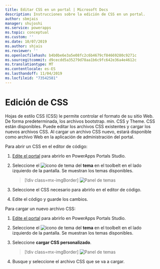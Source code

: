 ```yaml
---
title: Editar CSS en un portal | Microsoft Docs
description: Instrucciones sobre la edición de CSS en un portal.
author: sbmjais
manager: shujoshi
ms.service: powerapps
ms.topic: conceptual
ms.custom: ''
ms.date: 10/07/2019
ms.author: shjais
ms.reviewer: ''
ms.openlocfilehash: b4b0be6e3a5e08fc2c6b4679cf84669280c9271c
ms.sourcegitcommit: d9cecdd5a35279d78aa1b6c9fc642e36a4e4612c
ms.translationtype: MT
ms.contentlocale: es-ES
ms.lasthandoff: 11/04/2019
ms.locfileid: "73542581"
---
```

# <a name="edit-css"></a>Edición de CSS

Hojas de estilo CSS (CSS) le permite controlar el formato de su sitio Web. De forma predeterminada, los archivos bootstrap. min. CSS y Theme. CSS están disponibles. Puede editar los archivos CSS existentes y cargar los nuevos archivos CSS. Al cargar un archivo CSS nuevo, estará disponible como archivo Web en la aplicación de administración del portal.

Para abrir un CSS en el editor de código:

1.  [Edite el portal](manage-existing-portals.md#edit) para abrirlo en PowerApps Portals Studio.  

2.  Seleccione el ![icono de tema](media/theme-icon.png "Icono de tema") del **tema** en el toolbelt en el lado izquierdo de la pantalla. Se muestran los temas disponibles.  

    > [!div class=mx-imgBorder]
    > ![Panel de temas](media/theme-pane.png "Panel de temas")  

3.  Seleccione el CSS necesario para abrirlo en el editor de código.

4.  Edite el código y guarde los cambios.

Para cargar un nuevo archivo CSS:

1.  [Edite el portal](manage-existing-portals.md#edit) para abrirlo en PowerApps Portals Studio.  

2.  Seleccione el ![icono de tema](media/theme-icon.png "Icono de tema") del **tema** en el toolbelt en el lado izquierdo de la pantalla. Se muestran los temas disponibles.  

3. Seleccione **cargar CSS personalizado**.

    > [!div class=mx-imgBorder]
    > ![Panel de temas](media/upload-css.png "Panel de temas")  

4. Busque y seleccione el archivo CSS que se va a cargar.


